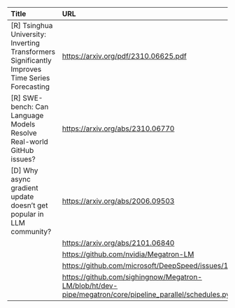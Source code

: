 | Title                                                                                          | URL                                                                                                           |   Score | Date                |
|:-----------------------------------------------------------------------------------------------|:--------------------------------------------------------------------------------------------------------------|--------:|:--------------------|
| [R] Tsinghua University: Inverting Transformers Significantly Improves Time Series Forecasting | https://arxiv.org/pdf/2310.06625.pdf                                                                          |     151 | 2023-10-11 14:00:19 |
| [R] SWE-bench: Can Language Models Resolve Real-world GitHub issues?                           | https://arxiv.org/abs/2310.06770                                                                              |      66 | 2023-10-12 19:28:30 |
| [D] Why async gradient update doesn’t get popular in LLM community?                            | https://arxiv.org/abs/2006.09503                                                                              |      36 | 2023-10-11 02:23:18 |
|                                                                                                | https://arxiv.org/abs/2101.06840                                                                              |         |                     |
|                                                                                                | https://github.com/nvidia/Megatron-LM                                                                         |         |                     |
|                                                                                                | https://github.com/microsoft/DeepSpeed/issues/1110                                                            |         |                     |
|                                                                                                | https://github.com/sighingnow/Megatron-LM/blob/ht/dev-pipe/megatron/core/pipeline_parallel/schedules.py#L1421 |         |                     |